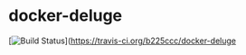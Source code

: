 # docker-deluge

[![Build Status](https://travis-ci.org/b225ccc/docker-deluge.svg?branch=master)](https://travis-ci.org/b225ccc/docker-deluge
